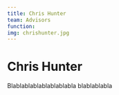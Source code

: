 ```yaml
---
title: Chris Hunter
team: Advisors
function: 
img: chrishunter.jpg
---
```


# Chris Hunter
 
Blablablablablablablabla
blablablabla
